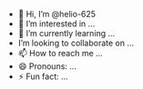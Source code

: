 - 👋 Hi, I’m @helio-625
- 👀 I’m interested in ...
- 🌱 I’m currently learning ...
-  I’m looking to collaborate on ...
- 📫 How to reach me ...
- 😄 Pronouns: ...
- ⚡ Fun fact: ...

<!---
helio-625/helio-625 is a ✨ special ✨ repository because its `README.md` (this file) appears on your GitHub profile.
You can click the Preview link to take a look at your changes.
--->
